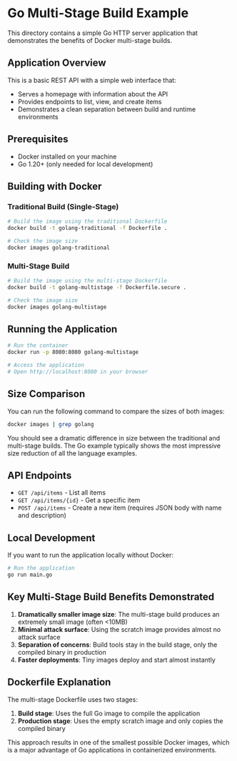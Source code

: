 # Go Multi-Stage Build Example

This directory contains a simple Go HTTP server application that demonstrates the benefits of Docker multi-stage builds.

## Application Overview

This is a basic REST API with a simple web interface that:
- Serves a homepage with information about the API
- Provides endpoints to list, view, and create items
- Demonstrates a clean separation between build and runtime environments

## Prerequisites

- Docker installed on your machine
- Go 1.20+ (only needed for local development)

## Building with Docker

### Traditional Build (Single-Stage)

```bash
# Build the image using the traditional Dockerfile
docker build -t golang-traditional -f Dockerfile .

# Check the image size
docker images golang-traditional
```

### Multi-Stage Build

```bash
# Build the image using the multi-stage Dockerfile
docker build -t golang-multistage -f Dockerfile.secure .

# Check the image size
docker images golang-multistage
```

## Running the Application

```bash
# Run the container
docker run -p 8080:8080 golang-multistage

# Access the application
# Open http://localhost:8080 in your browser
```

## Size Comparison

You can run the following command to compare the sizes of both images:

```bash
docker images | grep golang
```

You should see a dramatic difference in size between the traditional and multi-stage builds. The Go example typically shows the most impressive size reduction of all the language examples.

## API Endpoints

- `GET /api/items` - List all items
- `GET /api/items/{id}` - Get a specific item
- `POST /api/items` - Create a new item (requires JSON body with name and description)

## Local Development

If you want to run the application locally without Docker:

```bash
# Run the application
go run main.go
```

## Key Multi-Stage Build Benefits Demonstrated

1. **Dramatically smaller image size**: The multi-stage build produces an extremely small image (often <10MB)
2. **Minimal attack surface**: Using the scratch image provides almost no attack surface
3. **Separation of concerns**: Build tools stay in the build stage, only the compiled binary in production
4. **Faster deployments**: Tiny images deploy and start almost instantly

## Dockerfile Explanation

The multi-stage Dockerfile uses two stages:

1. **Build stage**: Uses the full Go image to compile the application
2. **Production stage**: Uses the empty scratch image and only copies the compiled binary

This approach results in one of the smallest possible Docker images, which is a major advantage of Go applications in containerized environments.

